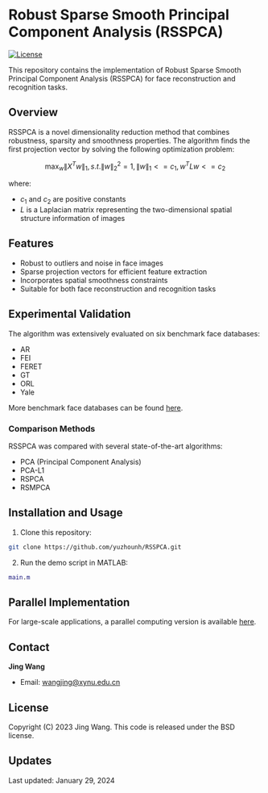 # Robust Sparse Smooth Principal Component Analysis (RSSPCA)

[![License](https://img.shields.io/badge/License-BSD-blue.svg)](https://opensource.org/licenses/BSD-3-Clause)

This repository contains the implementation of Robust Sparse Smooth Principal Component Analysis (RSSPCA) for face reconstruction and recognition tasks.

## Overview

RSSPCA is a novel dimensionality reduction method that combines robustness, sparsity and smoothness properties. The algorithm finds the first projection vector by solving the following optimization problem:

$$\mathop{\max}_{w} \lVert X^Tw \rVert_1,  s.t. \lVert w \rVert_2^2=1, \lVert w \rVert_1<=c_1, w^TLw<=c_2$$

where:
- $c_1$ and $c_2$ are positive constants
- $L$ is a Laplacian matrix representing the two-dimensional spatial structure information of images

## Features

- Robust to outliers and noise in face images
- Sparse projection vectors for efficient feature extraction
- Incorporates spatial smoothness constraints
- Suitable for both face reconstruction and recognition tasks

## Experimental Validation

The algorithm was extensively evaluated on six benchmark face databases:
- AR
- FEI  
- FERET
- GT
- ORL
- Yale

More benchmark face databases can be found [here](https://github.com/yuzhounh/Face-databases).

### Comparison Methods
RSSPCA was compared with several state-of-the-art algorithms:
- PCA (Principal Component Analysis)
- PCA-L1 
- RSPCA
- RSMPCA

## Installation and Usage

1. Clone this repository:
```bash
git clone https://github.com/yuzhounh/RSSPCA.git
```

2. Run the demo script in MATLAB:
```matlab
main.m
```

## Parallel Implementation

For large-scale applications, a parallel computing version is available [here](https://github.com/yuzhounh/RSSPCA_2).

## Contact

**Jing Wang**
- Email: wangjing@xynu.edu.cn

## License

Copyright (C) 2023 Jing Wang. This code is released under the BSD license.

## Updates

Last updated: January 29, 2024
